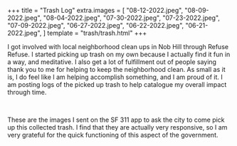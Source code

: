 +++
title = "Trash Log"
extra.images = [
    "08-12-2022.jpeg",
    "08-09-2022.jpeg",
    "08-04-2022.jpeg",
    "07-30-2022.jpeg",
    "07-23-2022.jpeg",
    "07-09-2022.jpeg",
    "06-27-2022.jpeg",
    "06-22-2022.jpeg",
    "06-21-2022.jpeg",
]
template = "trash/trash.html"
+++

I got involved with local neighborhood clean ups in Nob Hill through Refuse Refuse. I started picking up trash on my own because I actually find it fun in a way, and meditative. I also get a lot of fulfillment out of people saying thank you to me for helping to keep the neighborhood clean. As small as it is, I do feel like I am helping accomplish something, and I am proud of it. I am posting logs of the picked up trash to help catalogue my overall impact through time.

<br>

These are the images I sent on the SF 311 app to ask the city to come pick up this collected trash. I find that they are actually very responsive, so I am very grateful for the quick functioning of this aspect of the government.

<br>